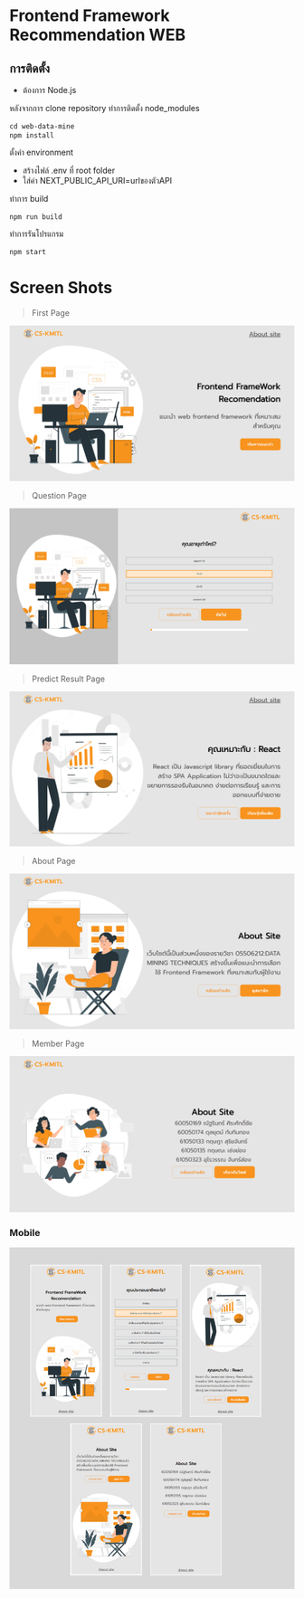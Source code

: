 # Frontend Framework Recommendation WEB
## การติดตั้ง

- ต้องการ Node.js

หลังจากการ clone repository ทำการติดตั้ง node_modules
```
cd web-data-mine
npm install
```
ตั้งค่า environment 
- สร้างไฟล์ .env ที่ root folder
- ใส่ค่า NEXT_PUBLIC_API_URI=urlของตัวAPI

ทำการ build 
```
npm run build
```

ทำการรันโปรแกรม
```
npm start
```


# Screen Shots

> First Page

![](screenshots/1-web.png)

> Question Page

![](screenshots/q-web.png)

> Predict Result Page

![](screenshots/result-web.png)

> About Page

![](screenshots/about-web.png)

> Member Page

![](screenshots/member-web.png)

### Mobile

![](screenshots/mol.png)
